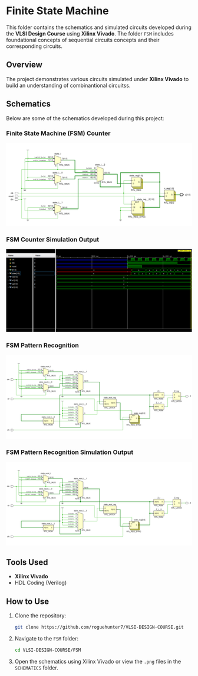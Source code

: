 # Finite State Machine

This folder contains the schematics and simulated circuits developed during the **VLSI Design Course** using **Xilinx Vivado**. The folder `FSM` includes foundational concepts of sequential circuits concepts and their corresponding circuits.

## Overview
The project demonstrates various circuits simulated under **Xilinx Vivado** to build an understanding of combinantional circuitss.

## Schematics
Below are some of the schematics developed during this project:

### Finite State Machine (FSM) Counter
![FSM_Counter](./SCHEMATICS/FSM_Counter.png)

### FSM Counter Simulation Output
![FSM_Counter_Sim](./SCHEMATICS/FSM_Counter_Sim.png)

### FSM Pattern Recognition
![FSM_Pattern_Reg](./SCHEMATICS/FSM_Pattern_Reg.png)

### FSM Pattern Recognition Simulation Output
![FSM_Pattern_Reg](./SCHEMATICS/FSM_Pattern_Reg.png)



## Tools Used
- **Xilinx Vivado**
- HDL Coding (Verilog)

## How to Use
1. Clone the repository:
   ```bash
   git clone https://github.com/roguehunter7/VLSI-DESIGN-COURSE.git
   ```
2. Navigate to the `FSM` folder:
   ```bash
   cd VLSI-DESIGN-COURSE/FSM
   ```
3. Open the schematics using Xilinx Vivado or view the `.png` files in the `SCHEMATICS` folder.



